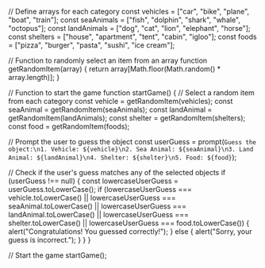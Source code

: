 // Define arrays for each category
const vehicles = ["car", "bike", "plane", "boat", "train"];
const seaAnimals = ["fish", "dolphin", "shark", "whale", "octopus"];
const landAnimals = ["dog", "cat", "lion", "elephant", "horse"];
const shelters = ["house", "apartment", "tent", "cabin", "igloo"];
const foods = ["pizza", "burger", "pasta", "sushi", "ice cream"];

// Function to randomly select an item from an array
function getRandomItem(array) {
  return array[Math.floor(Math.random() * array.length)];
}

// Function to start the game
function startGame() {
  // Select a random item from each category
  const vehicle = getRandomItem(vehicles);
  const seaAnimal = getRandomItem(seaAnimals);
  const landAnimal = getRandomItem(landAnimals);
  const shelter = getRandomItem(shelters);
  const food = getRandomItem(foods);
  
  // Prompt the user to guess the object
  const userGuess = prompt(`Guess the object:\n1. Vehicle: ${vehicle}\n2. Sea Animal: ${seaAnimal}\n3. Land Animal: ${landAnimal}\n4. Shelter: ${shelter}\n5. Food: ${food}`);
  
  // Check if the user's guess matches any of the selected objects
  if (userGuess !== null) {
    const lowercaseUserGuess = userGuess.toLowerCase();
    if (lowercaseUserGuess === vehicle.toLowerCase() || 
        lowercaseUserGuess === seaAnimal.toLowerCase() || 
        lowercaseUserGuess === landAnimal.toLowerCase() || 
        lowercaseUserGuess === shelter.toLowerCase() || 
        lowercaseUserGuess === food.toLowerCase()) {
      alert("Congratulations! You guessed correctly!");
    } else {
      alert("Sorry, your guess is incorrect.");
    }
  }
}

// Start the game
startGame();
